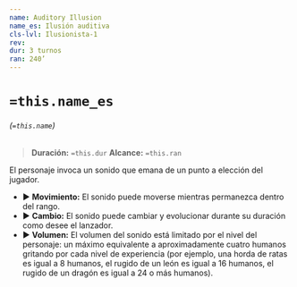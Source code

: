 ```yaml
---
name: Auditory Illusion
name_es: Ilusión auditiva
cls-lvl: Ilusionista-1
rev: 
dur: 3 turnos
ran: 240’
---
```

# `=this.name_es`
###### (`=this.name`)

>**Duración:** `=this.dur`
>**Alcance:** `=this.ran`

El personaje invoca un sonido que emana de un punto a elección del jugador. 
- ▶ **Movimiento:** El sonido puede moverse mientras permanezca dentro del rango. 
- ▶ **Cambio:** El sonido puede cambiar y evolucionar durante su duración como desee el lanzador. 
- ▶ **Volumen:** El volumen del sonido está limitado por el nivel del personaje: un máximo equivalente a aproximadamente cuatro humanos gritando por cada nivel de experiencia (por ejemplo, una horda de ratas es igual a 8 humanos, el rugido de un león es igual a 16 humanos, el rugido de un dragón es igual a 24 o más humanos).